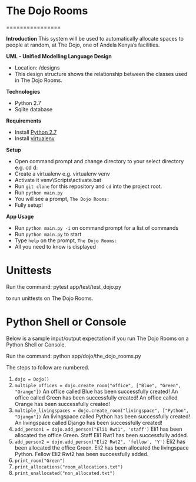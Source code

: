 # The Dojo Rooms
================

**Introduction**
This system will be used to automatically allocate spaces to people at random, at The Dojo, one of Andela Kenya’s facilities.

**UML - Unified Modelling Language Design**
* Location: /designs
* This design structure shows the relationship between the classes used in The Dojo Rooms.

**Technologies**
* Python 2.7
* Sqlite database

**Requirements**
* Install [Python 2.7](https://www.python.org/downloads/)
* Install [virtualenv](http://docs.python-guide.org/en/latest/dev/virtualenvs/)

**Setup**
* Open command prompt and change directory to your select directory e.g. cd d:
* Create a virtualenv e.g. virtualenv venv
* Activate it venv\Scripts\activate.bat
* Run `git clone` for this repository and `cd` into the project root.
* Run `python main.py`
* You will see a prompt, `The Dojo Rooms: `
* Fully setup!

**App Usage**
* Run `python main.py -i` on command prompt for a list of commands
* Run `python main.py` to start
* Type `help` on the prompt, `The Dojo Rooms: `
* All you need to know is displayed


Unittests
=========
Run the command:
pytest app/test/test_dojo.py

to run unittests on The Dojo Rooms.


Python Shell or Console
=======================
Below is a sample input/output expectation if you run The Dojo Rooms
on a Python Shell or Console.

Run the command:
python app/dojo/the_dojo_rooms.py

The steps to follow are numbered.

1. `dojo = Dojo()`
2.  `multiple_offices = dojo.create_room("office", ["Blue", "Green", "Orange"])`
An office called Blue has been successfully created!
An office called Green has been successfully created!
An office called Orange has been successfully created!
3.  `multiple_livingspaces = dojo.create_room("livingspace", ["Python", "Django"])`
An livingspace called Python has been successfully created!
An livingspace called Django has been successfully created!
4.  `add_person1 = dojo.add_person("Eli1 Rwt1", 'staff')`
Eli1 has been allocated the office Green.
Staff Eli1 Rwt1 has been successfully added.
5.  `add_person2 = dojo.add_person("Eli2 Rwt2", 'fellow', 'Y')`
Eli2 has been allocated the office Green.
Eli2 has been allocated the livingspace Python.
Fellow Eli2 Rwt2 has been successfully added.
6.  `print_room("Green")`
7.  `print_allocations("room_allocations.txt")`
8.  `print_unallocated("non_allocated.txt")`
